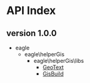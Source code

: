API Index
=========
version 1.0.0
---
* eagle
    * eagle\helperGis
        * eagle\helperGis\libs
            * [GeoText](/readme/eagle-helperGis-libs-GeoText.md)
            * [GisBuild](/readme/eagle-helperGis-libs-GisBuild.md)

